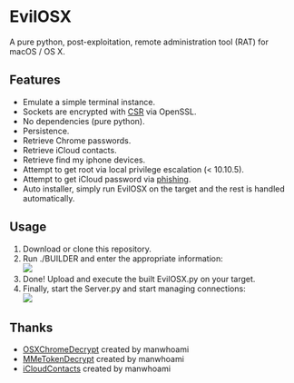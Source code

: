 # EvilOSX
A pure python, post-exploitation, remote administration tool (RAT) for macOS / OS X.

## Features
* Emulate a simple terminal instance.
* Sockets are encrypted with [CSR](https://en.wikipedia.org/wiki/Certificate_signing_request#Procedure) via OpenSSL.
* No dependencies (pure python).
* Persistence.
* Retrieve Chrome passwords.
* Retrieve iCloud contacts.
* Retrieve find my iphone devices.
* Attempt to get root via local privilege escalation (< 10.10.5).
* Attempt to get iCloud password via [phishing](http://i.imgur.com/wEqF5aa.png).
* Auto installer, simply run EvilOSX on the target and the rest is handled automatically.

## Usage
1. Download or clone this repository.
2. Run ./BUILDER and enter the appropriate information: <br/>
   ![](http://i.imgur.com/NQRPFXS.png)
3. Done! Upload and execute the built EvilOSX.py on your target.
4. Finally, start the Server.py and start managing connections: <br/>
   ![](http://i.imgur.com/kvwvE3e.png)

## Thanks
* [OSXChromeDecrypt](https://github.com/manwhoami/OSXChromeDecrypt)  created by manwhoami
* [MMeTokenDecrypt](https://github.com/manwhoami/MMeTokenDecrypt) created by manwhoami
* [iCloudContacts](https://github.com/manwhoami/iCloudContacts) created by manwhoami